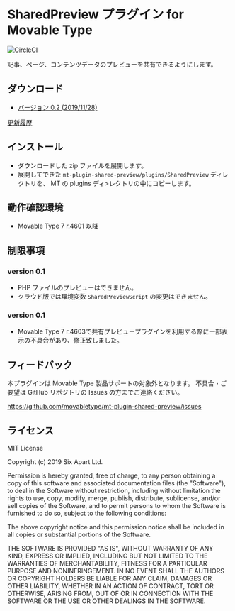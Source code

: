 # SharedPreview プラグイン for Movable Type

[![CircleCI](https://circleci.com/gh/movabletype/mt-plugin-shared-preview.svg?style=svg&circle-token=9ca544e8954e5c1246d099393a2ad4906c2e69a8)](https://circleci.com/gh/movabletype/mt-plugin-shared-preview)

記事、ページ、コンテンツデータのプレビューを共有できるようにします。

## ダウンロード

* [バージョン 0.2 (2019/11/28)](https://github.com/movabletype/mt-plugin-shared-preview/releases/download/0.2/mt-plugin-shared-preview-0.2.zip)

[更新履歴](https://github.com/movabletype/mt-plugin-shared-preview/releases)

## インストール

* ダウンロードした zip ファイルを展開します。
* 展開してできた `mt-plugin-shared-preview/plugins/SharedPreview` ディレクトリを、 MT の plugins ディ>レクトリの中にコピーします。

## 動作確認環境

* Movable Type 7 r.4601 以降

## 制限事項

### version 0.1

* PHP ファイルのプレビューはできません。
* クラウド版では環境変数 `SharedPreviewScript` の変更はできません。

### version 0.1
* Movable Type 7 r.4603で共有プレビュープラグインを利用する際に一部表示の不具合があり、修正致しました。

## フィードバック

本プラグインは Movable Type 製品サポートの対象外となります。 不具合・ご要望は GitHub リポジトリの Issues の方までご連絡ください。

https://github.com/movabletype/mt-plugin-shared-preview/issues

## ライセンス

MIT License

Copyright (c) 2019 Six Apart Ltd.

Permission is hereby granted, free of charge, to any person obtaining a copy
of this software and associated documentation files (the "Software"), to deal
in the Software without restriction, including without limitation the rights
to use, copy, modify, merge, publish, distribute, sublicense, and/or sell
copies of the Software, and to permit persons to whom the Software is
furnished to do so, subject to the following conditions:

The above copyright notice and this permission notice shall be included in all
copies or substantial portions of the Software.

THE SOFTWARE IS PROVIDED "AS IS", WITHOUT WARRANTY OF ANY KIND, EXPRESS OR
IMPLIED, INCLUDING BUT NOT LIMITED TO THE WARRANTIES OF MERCHANTABILITY,
FITNESS FOR A PARTICULAR PURPOSE AND NONINFRINGEMENT. IN NO EVENT SHALL THE
AUTHORS OR COPYRIGHT HOLDERS BE LIABLE FOR ANY CLAIM, DAMAGES OR OTHER
LIABILITY, WHETHER IN AN ACTION OF CONTRACT, TORT OR OTHERWISE, ARISING FROM,
OUT OF OR IN CONNECTION WITH THE SOFTWARE OR THE USE OR OTHER DEALINGS IN THE
SOFTWARE.

